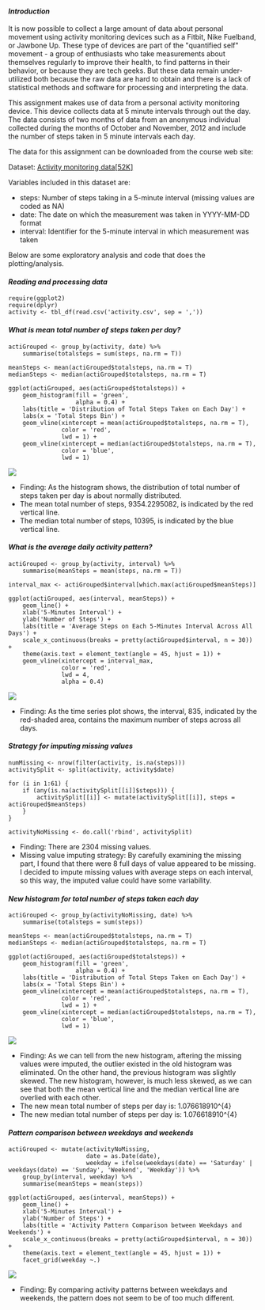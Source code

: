 #### *Introduction*

It is now possible to collect a large amount of data about personal
movement using activity monitoring devices such as a Fitbit, Nike
Fuelband, or Jawbone Up. These type of devices are part of the
"quantified self" movement - a group of enthusiasts who take
measurements about themselves regularly to improve their health, to find
patterns in their behavior, or because they are tech geeks. But these
data remain under-utilized both because the raw data are hard to obtain
and there is a lack of statistical methods and software for processing
and interpreting the data.

This assignment makes use of data from a personal activity monitoring
device. This device collects data at 5 minute intervals through out the
day. The data consists of two months of data from an anonymous
individual collected during the months of October and November, 2012 and
include the number of steps taken in 5 minute intervals each day.

The data for this assignment can be downloaded from the course web site:

Dataset: [Activity monitoring
data\[52K\]](https://d396qusza40orc.cloudfront.net/repdata%2Fdata%2Factivity.zip)

Variables included in this dataset are:

-   steps: Number of steps taking in a 5-minute interval (missing values
    are coded as NA)
-   date: The date on which the measurement was taken in YYYY-MM-DD
    format
-   interval: Identifier for the 5-minute interval in which measurement
    was taken

Below are some exploratory analysis and code that does the
plotting/analysis.

#### *Reading and processing data*

    require(ggplot2)
    require(dplyr)
    activity <- tbl_df(read.csv('activity.csv', sep = ','))

#### *What is mean total number of steps taken per day?*

    actiGrouped <- group_by(activity, date) %>% 
        summarise(totalsteps = sum(steps, na.rm = T))

    meanSteps <- mean(actiGrouped$totalsteps, na.rm = T)
    medianSteps <- median(actiGrouped$totalsteps, na.rm = T)

    ggplot(actiGrouped, aes(actiGrouped$totalsteps)) + 
        geom_histogram(fill = 'green',
                       alpha = 0.4) + 
        labs(title = 'Distribution of Total Steps Taken on Each Day') + 
        labs(x = 'Total Steps Bin') + 
        geom_vline(xintercept = mean(actiGrouped$totalsteps, na.rm = T), 
                   color = 'red',
                   lwd = 1) + 
        geom_vline(xintercept = median(actiGrouped$totalsteps, na.rm = T),
                   color = 'blue',
                   lwd = 1)

![](PA1_template_files/figure-markdown_strict/unnamed-chunk-2-1.png)

-   Finding: As the histogram shows, the distribution of total number of
    steps taken per day is about normally distributed.
-   The mean total number of steps, 9354.2295082, is indicated by the
    red vertical line.
-   The median total number of steps, 10395, is indicated by the blue
    vertical line.

#### *What is the average daily activity pattern?*

    actiGrouped <- group_by(activity, interval) %>%
        summarise(meanSteps = mean(steps, na.rm = T))

    interval_max <- actiGrouped$interval[which.max(actiGrouped$meanSteps)]

    ggplot(actiGrouped, aes(interval, meanSteps)) + 
        geom_line() + 
        xlab('5-Minutes Interval') + 
        ylab('Number of Steps') + 
        labs(title = 'Average Steps on Each 5-Minutes Interval Across All Days') + 
        scale_x_continuous(breaks = pretty(actiGrouped$interval, n = 30)) + 
        theme(axis.text = element_text(angle = 45, hjust = 1)) + 
        geom_vline(xintercept = interval_max,
                   color = 'red',
                   lwd = 4,
                   alpha = 0.4)

![](PA1_template_files/figure-markdown_strict/unnamed-chunk-3-1.png)

-   Finding: As the time series plot shows, the interval, 835, indicated
    by the red-shaded area, contains the maximum number of steps across
    all days.

#### *Strategy for imputing missing values*

    numMissing <- nrow(filter(activity, is.na(steps)))
    activitySplit <- split(activity, activity$date)

    for (i in 1:61) {
        if (any(is.na(activitySplit[[i]]$steps))) {
            activitySplit[[i]] <- mutate(activitySplit[[i]], steps = actiGrouped$meanSteps)
        }
    }

    activityNoMissing <- do.call('rbind', activitySplit)

-   Finding: There are 2304 missing values.
-   Missing value imputing strategy: By carefully examining the missing
    part, I found that there were 8 full days of value appeared to be
    missing. I decided to impute missing values with average steps on
    each interval, so this way, the imputed value could have some
    variability.

#### *New histogram for total number of steps taken each day*

    actiGrouped <- group_by(activityNoMissing, date) %>% 
        summarise(totalsteps = sum(steps))

    meanSteps <- mean(actiGrouped$totalsteps, na.rm = T)
    medianSteps <- median(actiGrouped$totalsteps, na.rm = T)

    ggplot(actiGrouped, aes(actiGrouped$totalsteps)) + 
        geom_histogram(fill = 'green',
                       alpha = 0.4) + 
        labs(title = 'Distribution of Total Steps Taken on Each Day') + 
        labs(x = 'Total Steps Bin') + 
        geom_vline(xintercept = mean(actiGrouped$totalsteps, na.rm = T), 
                   color = 'red',
                   lwd = 1) + 
        geom_vline(xintercept = median(actiGrouped$totalsteps, na.rm = T),
                   color = 'blue',
                   lwd = 1)

![](PA1_template_files/figure-markdown_strict/unnamed-chunk-5-1.png)

-   Finding: As we can tell from the new histogram, aftering the missing
    values were imputed, the outlier existed in the old histogram was
    eliminated. On the other hand, the previous histogram was slightly
    skewed. The new histogram, however, is much less skewed, as we can
    see that both the mean vertical line and the median vertical line
    are overlied with each other.
-   The new mean total number of steps per day is: 1.076618910^{4}
-   The new median total number of steps per day is: 1.076618910^{4}

#### *Pattern comparison between weekdays and weekends*

    actiGrouped <- mutate(activityNoMissing, 
                          date = as.Date(date), 
                          weekday = ifelse(weekdays(date) == 'Saturday' | weekdays(date) == 'Sunday', 'Weekend', 'Weekday')) %>%
        group_by(interval, weekday) %>%
        summarise(meanSteps = mean(steps))

    ggplot(actiGrouped, aes(interval, meanSteps)) + 
        geom_line() + 
        xlab('5-Minutes Interval') + 
        ylab('Number of Steps') + 
        labs(title = 'Activity Pattern Comparison between Weekdays and Weekends') + 
        scale_x_continuous(breaks = pretty(actiGrouped$interval, n = 30)) + 
        theme(axis.text = element_text(angle = 45, hjust = 1)) + 
        facet_grid(weekday ~.)

![](PA1_template_files/figure-markdown_strict/unnamed-chunk-6-1.png)

-   Finding: By comparing activity patterns between weekdays and
    weekends, the pattern does not seem to be of too much different.
